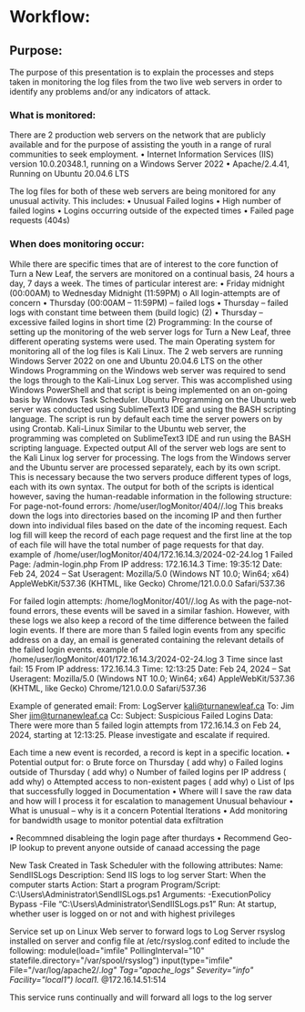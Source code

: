 # Workflow:

## Purpose:

The purpose of this presentation is to explain the processes and steps taken in monitoring the log files from the two live web servers in order to identify any problems and/or any indicators of attack.

### What is monitored:

There are 2 production web servers on the network that are publicly available and for the purpose of assisting the youth in a range of rural communities to seek employment.
•	Internet Information Services (IIS) version 10.0.20348.1, running on a Windows Server 2022
•	Apache/2.4.41, Running on Ubuntu 20.04.6 LTS

The log files for both of these web servers are being monitored for any unusual activity. This includes:
•	Unusual Failed logins
•	High number of failed logins
•	Logins occurring outside of the expected times
•	Failed page requests (404s)

### When does monitoring occur:
While there are specific times that are of interest to the core function of Turn a New Leaf, the servers are monitored on a continual basis, 24 hours a day, 7 days a week.
The times of particular interest are:
•	Friday midnight (00:00AM) to Wednesday Midnight (11:59PM)
o	All login-attempts are of concern
•	Thursday (00:00AM – 11:59PM) – failed logs
•	Thursday – failed logs with constant time between them (build logic) (2)
•	Thursday – excessive failed logins in short time (2)
Programming:
In the course of setting up the monitoring of the web server logs for Turn a New Leaf, three different operating systems were used. The main Operating system for monitoring all of the log files is Kali Linux. The 2 web servers are running Windows Server 2022 on one and Ubuntu 20.04.6 LTS on the other
Windows
Programming on the Windows web server was required to send the logs through to the Kali-Linux Log server. This was accomplished using Windows PowerShell and that script is being implemented on an on-going basis by Windows Task Scheduler.
Ubuntu
Programming on the Ubuntu web server was conducted using SublimeText3 IDE and using the BASH scripting language. The script is run by default each time the server powers on by using Crontab.
Kali-Linux
Similar to the Ubuntu web server, the programming was completed on SublimeText3 IDE and run using the BASH scripting language.
Expected output
All of the server web logs are sent to the Kali Linux log server for processing. The logs from the Windows server and the Ubuntu server are processed separately, each by its own script. This is necessary because the two servers produce different types of logs, each with its own syntax.
The output for both of the scripts is identical however, saving the human-readable information in the following structure:
For page-not-found errors:
/home/user/logMonitor/404/<ip address>/<date>.log
This breaks down the logs into directories based on the incoming IP and then further down into individual files based on the date of the incoming request. Each log fill will keep the record of each page request and the first line at the top of each file will have the total number of page requests for that day.
example of /home/user/logMonitor/404/172.16.14.3/2024-02-24.log
1
Failed Page: /admin-login.php
From IP address: 172.16.14.3
Time: 19:35:12
Date: Feb 24, 2024 – Sat
Useragent: Mozilla/5.0 (Windows NT 10.0; Win64; x64) AppleWebKit/537.36 (KHTML, like Gecko) Chrome/121.0.0.0 Safari/537.36

For failed login attempts:
/home/logMonitor/401/<ip addres>/<date>.log
As with the page-not-found errors, these events will be saved in a similar fashion. However, with these logs we also keep a record of the time difference between the failed login events. If there are more than 5 failed login events from any specific address on a day, an email is generated containing the relevant details of the failed login events.
example of /home/user/logMonitor/401/172.16.14.3/2024-02-24.log
3
Time since last fail: 15
From IP address: 172.16.14.3
Time: 12:13:25
Date: Feb 24, 2024 – Sat
Useragent: Mozilla/5.0 (Windows NT 10.0; Win64; x64) AppleWebKit/537.36 (KHTML, like Gecko) Chrome/121.0.0.0 Safari/537.36

Example of generated email: 
From: LogServer <kali@turnanewleaf.ca>
To: Jim Sher <jim@turnanewleaf.ca>
Cc:
Subject: Suspicious Failed Logins
Data:
There were more than 5 failed login attempts from 172.16.14.3 on Feb 24, 2024, starting at 12:13:25. Please investigate and escalate if required.


Each time a new event is recorded, a record is kept in a specific location.
•	Potential output for:
o	Brute force on Thursday ( add why)
o	Failed logins outside of Thursday ( add why)
o	Number of failed logins per IP address ( add why)
o	Attempted access to non-existent pages ( add why)
o	List of Ips that successfully logged in
Documentation
•	Where will I save the raw data and how will I process it for escalation to management
Unusual behaviour
•	What is unusual – why is it a concern
Potential Iterations
•	Add monitoring for bandwidth usage to monitor potential data exfiltration

•	Recommned disableing the login page after thurdays
•	Recommend Geo-IP lookup to prevent anyone outside of canaad accessing the page





New Task Created in Task Scheduler with the following attributes:
Name: SendIISLogs
Description: Send IIS logs to log server
Start: When the computer starts
Action: Start a program
Program/Script: C:\Users\Administrator\SendIISLogs.ps1
Arguments: -ExecutionPolicy Bypass -File “C:\Users\Administrator\SendIISLogs.ps1”
Run: At startup, whether user is logged on or not and with highest privileges




Service set up on Linux Web server to forward logs to Log Server
rsyslog installed on server and config file at /etc/rsyslog.conf edited to include the following:
module(load="imfile" PollingInterval="10" statefile.directory="/var/spool/rsyslog")
input(type="imfile" File="/var/log/apache2/*.log" Tag="apache_logs" Severity="info" Facility="local1")
local1.* @172.16.14.51:514


This service runs continually and will forward all logs to the log server

